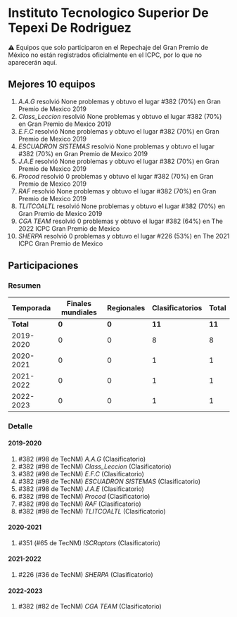 # Instituto Tecnologico Superior De Tepexi De Rodriguez

:warning: Equipos que solo participaron en el Repechaje del Gran Premio de México no están registrados oficialmente en el ICPC, por lo que no aparecerán aquí.

## Mejores 10 equipos

1. _A.A.G_ resolvió None problemas y obtuvo el lugar #382 (70%) en Gran Premio de Mexico 2019
1. _Class_Leccion_ resolvió None problemas y obtuvo el lugar #382 (70%) en Gran Premio de Mexico 2019
1. _E.F.C_ resolvió None problemas y obtuvo el lugar #382 (70%) en Gran Premio de Mexico 2019
1. _ESCUADRON SISTEMAS_ resolvió None problemas y obtuvo el lugar #382 (70%) en Gran Premio de Mexico 2019
1. _J.A.E_ resolvió None problemas y obtuvo el lugar #382 (70%) en Gran Premio de Mexico 2019
1. _Procod_ resolvió 0 problemas y obtuvo el lugar #382 (70%) en Gran Premio de Mexico 2019
1. _RAF_ resolvió None problemas y obtuvo el lugar #382 (70%) en Gran Premio de Mexico 2019
1. _TLITCOALTL_ resolvió None problemas y obtuvo el lugar #382 (70%) en Gran Premio de Mexico 2019
1. _CGA TEAM_ resolvió 0 problemas y obtuvo el lugar #382 (64%) en The 2022 ICPC Gran Premio de Mexico
1. _SHERPA_ resolvió 0 problemas y obtuvo el lugar #226 (53%) en The 2021 ICPC Gran Premio de Mexico

## Participaciones

### Resumen

| Temporada | Finales mundiales | Regionales | Clasificatorios | Total |
| --- | --- | --- | --- | --- |
| **Total** | **0** | **0** | **11** | **11** |
| 2019-2020 | 0 | 0 | 8 | 8 |
| 2020-2021 | 0 | 0 | 1 | 1 |
| 2021-2022 | 0 | 0 | 1 | 1 |
| 2022-2023 | 0 | 0 | 1 | 1 |

### Detalle

#### 2019-2020

1. #382 (#98 de TecNM) _A.A.G_ (Clasificatorio)
1. #382 (#98 de TecNM) _Class_Leccion_ (Clasificatorio)
1. #382 (#98 de TecNM) _E.F.C_ (Clasificatorio)
1. #382 (#98 de TecNM) _ESCUADRON SISTEMAS_ (Clasificatorio)
1. #382 (#98 de TecNM) _J.A.E_ (Clasificatorio)
1. #382 (#98 de TecNM) _Procod_ (Clasificatorio)
1. #382 (#98 de TecNM) _RAF_ (Clasificatorio)
1. #382 (#98 de TecNM) _TLITCOALTL_ (Clasificatorio)

#### 2020-2021

1. #351 (#65 de TecNM) _ISCRaptors_ (Clasificatorio)

#### 2021-2022

1. #226 (#36 de TecNM) _SHERPA_ (Clasificatorio)

#### 2022-2023

1. #382 (#82 de TecNM) _CGA TEAM_ (Clasificatorio)




